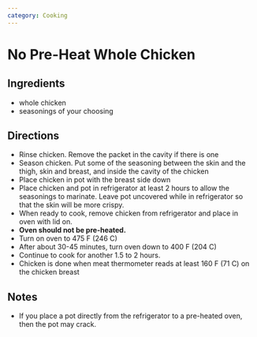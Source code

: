```yaml
---
category: Cooking
---
```


# No Pre-Heat Whole Chicken

## Ingredients

* whole chicken 
* seasonings of your choosing

## Directions

* Rinse chicken. Remove the packet in the cavity if there is one
* Season chicken. Put some of the seasoning between the skin and the thigh, skin and breast, and inside the 
cavity of the chicken
* Place chicken in pot with the breast side down
* Place chicken and pot in refrigerator at least 2 hours to allow the seasonings to marinate. Leave pot
uncovered while in refrigerator so that the skin will be more crispy.
* When ready to cook, remove chicken from refrigerator and place in oven with lid on.
* **Oven should not be pre-heated.**
* Turn on oven to 475 F (246 C)
* After about 30-45 minutes, turn oven down to 400 F (204 C)
* Continue to cook for another 1.5 to 2 hours.
* Chicken is done when meat thermometer reads at least 160 F (71 C) on the chicken breast

## Notes

* If you place a pot directly from the refrigerator to a pre-heated oven, then the pot may crack.

